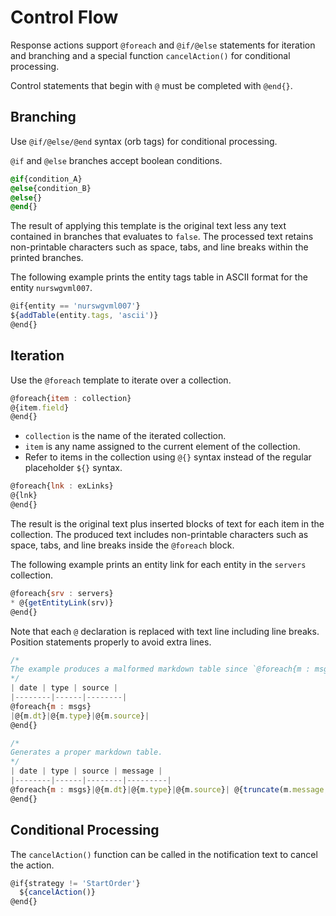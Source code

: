 # Control Flow

Response actions support `@foreach` and `@if/@else` statements for iteration and branching and a special function `cancelAction()` for conditional processing.

Control statements that begin with `@` must be completed with `@end{}`.

## Branching

Use `@if/@else/@end` syntax (orb tags) for conditional processing.

`@if` and `@else` branches accept boolean conditions.

```css
@if{condition_A}
@else{condition_B}
@else{}
@end{}
```

The result of applying this template is the original text less any text contained in branches that evaluates to `false`. The processed text retains non-printable characters such as space, tabs, and line breaks within the printed branches.

The following example prints the entity tags table in ASCII format for the entity `nurswgvml007`.

```javascript
@if{entity == 'nurswgvml007'}
${addTable(entity.tags, 'ascii')}
@end{}
```

## Iteration

Use the `@foreach` template to iterate over a collection.

```javascript
@foreach{item : collection}
@{item.field}
@end{}
```

* `collection` is the name of the iterated collection.
* `item` is any name assigned to the current element of the collection.
* Refer to items in the collection using `@{}` syntax instead of the regular placeholder `${}` syntax.

```javascript
@foreach{lnk : exLinks}
@{lnk}
@end{}
```

The result is the original text plus inserted blocks of text for each item in the collection. The produced text includes non-printable characters such as space, tabs, and line breaks inside the `@foreach` block.

The following example prints an entity link for each entity in the `servers` collection.

```javascript
@foreach{srv : servers}
* @{getEntityLink(srv)}
@end{}
```

Note that each `@` declaration is replaced with text line including line breaks. Position statements properly to avoid extra lines.

```javascript
/*
The example produces a malformed markdown table since `@foreach{m : msgs}` is replaced with empty line.
*/
| date | type | source |
|--------|------|--------|
@foreach{m : msgs}
|@{m.dt}|@{m.type}|@{m.source}|
@end{}
```

```javascript
/*
Generates a proper markdown table.
*/
| date | type | source | message |
|--------|------|--------|---------|
@foreach{m : msgs}|@{m.dt}|@{m.type}|@{m.source}| @{truncate(m.message, 128)} |
@end{}
```

## Conditional Processing

The `cancelAction()` function can be called in the notification text to cancel the action.

```javascript
@if{strategy != 'StartOrder'}
  ${cancelAction()}
@end{}
```
